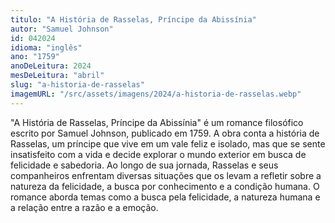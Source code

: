 ```yaml
---
titulo: "A História de Rasselas, Príncipe da Abissínia"
autor: "Samuel Johnson"
id: 042024
idioma: "inglês"
ano: "1759"
anoDeLeitura: 2024
mesDeLeitura: "abril"
slug: "a-historia-de-rasselas"
imagemURL: "/src/assets/imagens/2024/a-historia-de-rasselas.webp"
---
```


"A História de Rasselas, Príncipe da Abissínia" é um romance filosófico escrito por Samuel Johnson, publicado em 1759. A obra conta a história de Rasselas, um príncipe que vive em um vale feliz e isolado, mas que se sente insatisfeito com a vida e decide explorar o mundo exterior em busca de felicidade e sabedoria. Ao longo de sua jornada, Rasselas e seus companheiros enfrentam diversas situações que os levam a refletir sobre a natureza da felicidade, a busca por conhecimento e a condição humana. O romance aborda temas como a busca pela felicidade, a natureza humana e a relação entre a razão e a emoção.